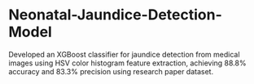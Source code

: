 # Neonatal-Jaundice-Detection-Model
Developed an XGBoost classifier for jaundice detection from medical images using HSV color histogram  feature extraction, achieving 88.8% accuracy and 83.3% precision using research paper dataset.
